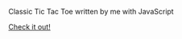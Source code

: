 Classic Tic Tac Toe written by me with JavaScript

[Check it out!](https://ghanna96.github.io/Tic-Tac-Toe/)
